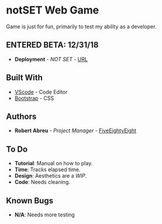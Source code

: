 # notSET Web Game  

Game is just for fun, primarily to test my ability as a developer.

## ENTERED BETA: 12/31/18

* **Deployment** - *NOT SET* - [URL](https://fiveeightyeight.github.io/notSET_Game/)

## Built With

* [VScode](https://code.visualstudio.com/) -  Code Editor
* [Bootstrap](https://getbootstrap.com) - CSS

## Authors
* **Robert Abreu** - *Project Manager* - [FiveEightyEight](https://github.com/FiveEightyEight)

## To Do

* **Tutorial**: Manual on how to play.
* **Time**: Tracks elapsed time.
* **Design**: Aesthetics are a *WIP*.
* **Code**: Needs cleaning. 

## Known Bugs

* **N/A**: Needs more testing
